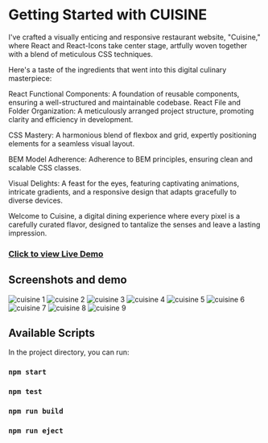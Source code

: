 # Getting Started with CUISINE

I've crafted a visually enticing and responsive restaurant website, "Cuisine," where React and React-Icons take center stage, artfully woven together with a blend of meticulous CSS techniques.

Here's a taste of the ingredients that went into this digital culinary masterpiece:

React Functional Components: A foundation of reusable components, ensuring a well-structured and maintainable codebase.
React File and Folder Organization: A meticulously arranged project structure, promoting clarity and efficiency in development.

CSS Mastery: A harmonious blend of flexbox and grid, expertly positioning elements for a seamless visual layout.

BEM Model Adherence: Adherence to BEM principles, ensuring clean and scalable CSS classes.

Visual Delights: A feast for the eyes, featuring captivating animations, intricate gradients, and a responsive design that adapts gracefully to diverse devices.

Welcome to Cuisine, a digital dining experience where every pixel is a carefully curated flavor, designed to tantalize the senses and leave a lasting impression.


### [Click to view Live Demo](https://cuisine-seven.vercel.app)

## Screenshots and demo

![cuisine 1](https://github.com/6rahul9/cuisine./assets/97466426/d0193a0e-a2d5-4570-b626-a3a80d9ed202)
![cuisine 2](https://github.com/6rahul9/cuisine./assets/97466426/0ca1fa02-ce9b-4bec-abab-7549ca8d870d)
![cuisine 3](https://github.com/6rahul9/cuisine./assets/97466426/9e944b8c-d8e8-48d3-91e3-50c05461c259)
![cuisine 4](https://github.com/6rahul9/cuisine./assets/97466426/8975d79a-6f5a-4074-87e2-9cd3f3dcf68d)
![cuisine 5](https://github.com/6rahul9/cuisine./assets/97466426/c640ce62-61eb-4f24-96ff-f9ba84816c7f)
![cuisine 6](https://github.com/6rahul9/cuisine./assets/97466426/67a70bb9-2595-436c-a2e3-f65678f5fbff)
![cuisine 7](https://github.com/6rahul9/cuisine./assets/97466426/4163ec06-a0e3-473b-aefe-27626f43f0a6)
![cuisine 8](https://github.com/6rahul9/cuisine./assets/97466426/811bb4ca-ca62-4db6-b4e1-5beeaa32c406)
![cuisine 9](https://github.com/6rahul9/cuisine./assets/97466426/0a5db427-8578-452a-a37b-901185c173a1)


## Available Scripts

In the project directory, you can run:

### `npm start`


### `npm test`


### `npm run build`


### `npm run eject`





